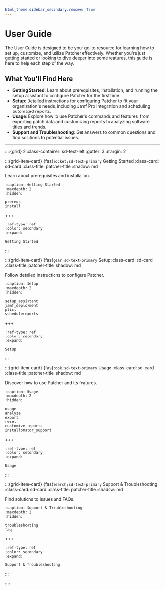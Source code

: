 ```yaml
---
html_theme.sidebar_secondary.remove: True
---
```


# User Guide

The User Guide is designed to be your go-to resource for learning how to set up, customize, and utilize Patcher effectively. Whether you're just getting started or looking to dive deeper into some features, this guide is here to help each step of the way.

## What You'll Find Here

- **Getting Started**: Learn about prerequisites, installation, and running the setup assistant to configure Patcher for the first time.
- **Setup**: Detailed instructions for configuring Patcher to fit your organization's needs, including Jamf Pro integration and scheduling automated reports. 
- **Usage**: Explore how to use Patcher's commands and features, from exporting patch data and customizing reports to analyzing software titles and trends.
- **Support and Troubleshooting**: Get answers to common questions and find solutions to potential issues. 

* * *

::::{grid} 2
:class-container: sd-text-left
:gutter: 3
:margin: 2

:::{grid-item-card} {fas}`rocket;sd-text-primary`  Getting Started
:class-card: sd-card
:class-title: patcher-title
:shadow: md

Learn about prerequisites and installation. 
```{toctree}
:caption: Getting Started
:maxdepth: 2
:hidden:

prereqs
install
```

+++
```{button-ref} prereqs
:ref-type: ref
:color: secondary
:expand:

Getting Started
```

:::

:::{grid-item-card} {fas}`gear;sd-text-primary`  Setup
:class-card: sd-card
:class-title: patcher-title
:shadow: md

Follow detailed instructions to configure Patcher.
```{toctree}
:caption: Setup
:maxdepth: 2
:hidden:

setup_assistant
jamf_deployment
plist
schedulereports
```

+++
```{button-ref} setup
:ref-type: ref
:color: secondary
:expand:

Setup
```
:::

:::{grid-item-card} {fas}`book;sd-text-primary`  Usage
:class-card: sd-card
:class-title: patcher-title
:shadow: md

Discover how to use Patcher and its features.
```{toctree}
:caption: Usage
:maxdepth: 2
:hidden:

usage
analyze
export
reset
customize_reports
installomator_support
```

+++
```{button-ref} usage
:ref-type: ref
:color: secondary
:expand:

Usage
```
:::

:::{grid-item-card} {fas}`search;sd-text-primary` Support & Troubleshooting
:class-card: sd-card
:class-title: patcher-title
:shadow: md

Find solutions to issues and FAQs.
```{toctree}
:caption: Support & Troubleshooting
:maxdepth: 2
:hidden:

troubleshooting
faq
```

+++
```{button-ref} support
:ref-type: ref
:color: secondary
:expand:

Support & Troubleshooting
```
:::

::::
